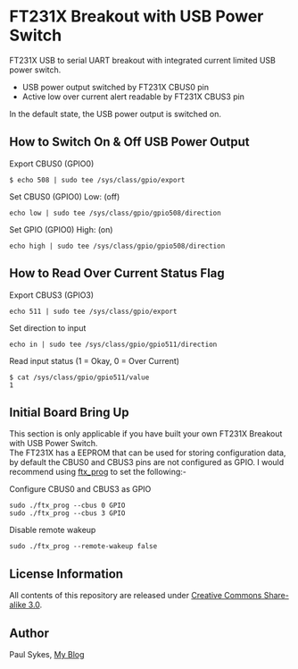 # FT231X Breakout with USB Power Switch
FT231X USB to serial UART breakout with integrated current limited USB power switch.

- USB power output switched by FT231X CBUS0 pin
- Active low over current alert readable by FT231X CBUS3 pin

In the default state, the USB power output is switched on.

How to Switch On & Off USB Power Output
---------------------------------------
Export CBUS0 (GPIO0)
```
$ echo 508 | sudo tee /sys/class/gpio/export
```
Set CBUS0 (GPIO0) Low: (off)
```
echo low | sudo tee /sys/class/gpio/gpio508/direction
```
Set GPIO (GPIO0) High: (on)
```
echo high | sudo tee /sys/class/gpio/gpio508/direction
```

How to Read Over Current Status Flag
------------------------------------
Export CBUS3 (GPIO3)
```
echo 511 | sudo tee /sys/class/gpio/export
```
Set direction to input
```
echo in | sudo tee /sys/class/gpio/gpio511/direction
```
Read input status (1 = Okay, 0 = Over Current)
```
$ cat /sys/class/gpio/gpio511/value
1
```

Initial Board Bring Up
----------------------
This section is only applicable if you have built your own FT231X Breakout with USB Power Switch.  
The FT231X has a EEPROM that can be used for storing configuration data, by default the CBUS0 and CBUS3 pins are not configured as GPIO.
I would recommend using [ftx_prog](https://github.com/richardeoin/ftx-prog) to set the following:-

Configure CBUS0 and CBUS3 as GPIO
```
sudo ./ftx_prog --cbus 0 GPIO
sudo ./ftx_prog --cbus 3 GPIO
```
Disable remote wakeup
```
sudo ./ftx_prog --remote-wakeup false
```

License Information
-------------------

All contents of this repository are released under [Creative Commons Share-alike 3.0](http://creativecommons.org/licenses/by-sa/3.0/).

Author
------

Paul Sykes, [My Blog](https://www.paulsykes.me)
